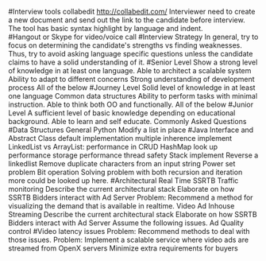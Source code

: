 #Interview tools
collabedit
http://collabedit.com/
Interviewer need to create a new document and send out the link to the candidate before interview. The tool has basic syntax highlight by language and indent.  
#Hangout or Skype 
for video/voice call 
#Interview Strategy
In general, try to focus on determining the candidate's strengths vs finding weaknesses. Thus, try to avoid asking language specific questions unless the candidate claims to have a solid understanding of it.
#Senior Level
Show a strong level of knowledge in at least one language.
Able to architect a scalable system
Ability to adapt to different concerns
Strong understanding of development process
All of the below
#Journey Level
Solid level of knowledge in at least one language
Common data structures
Ability to perform tasks with minimal instruction.
Able to think both OO and functionally.
All of the below
#Junior Level
A sufficient level of basic knowledge depending on educational background. 
Able to learn and self educate.
Commonly Asked Questions
#Data Structures
General
Python
Modify a list in place
#Java
Interface and Abstract Class
default implementation
multiple inherence
implement
LinkedList vs ArrayList:
performance in CRUD
HashMap
look up performance
storage performance
thread safety
Stack
implement
Reverse a linkedlist
Remove duplicate characters from an input string
Power set problem 
Bit operation
Solving problem with both recursion and iteration
more could be looked up here.
#Architectural
Real Time SSRTB Traffic monitoring
Describe the current architectural stack
Elaborate on how SSRTB Bidders interact with Ad Server
Problem: Recommend  a method for visualizing the demand that is available in realtime.
Video Ad Inhouse Streaming
Describe the current architectural stack
Elaborate on how SSRTB Bidders interact with Ad Server
Assume the following issues.
Ad Quality control
#Video latency issues
Problem: Recommend methods to deal with those issues.
Problem: Implement a scalable service where video ads are streamed from OpenX servers
Minimize extra requirements for buyers 

